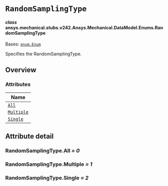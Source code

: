 # `RandomSamplingType`



#### *class* ansys.mechanical.stubs.v242.Ansys.Mechanical.DataModel.Enums.RandomSamplingType

Bases: [`enum.Enum`](https://docs.python.org/3/library/enum.html#enum.Enum)

Specifies the RandomSamplingType.

<!-- !! processed by numpydoc !! -->

<a id="overview"></a>

## Overview

### Attributes

| Name |
| -------------------------------------------- |
| [`All`](#RandomSamplingType.All) |
| [`Multiple`](#RandomSamplingType.Multiple) |
| [`Single`](#RandomSamplingType.Single) |

<a id="attribute-detail"></a>

## Attribute detail

<a id="RandomSamplingType.All"></a>

### RandomSamplingType.All *= 0*

<a id="RandomSamplingType.Multiple"></a>

### RandomSamplingType.Multiple *= 1*

<a id="RandomSamplingType.Single"></a>

### RandomSamplingType.Single *= 2*


